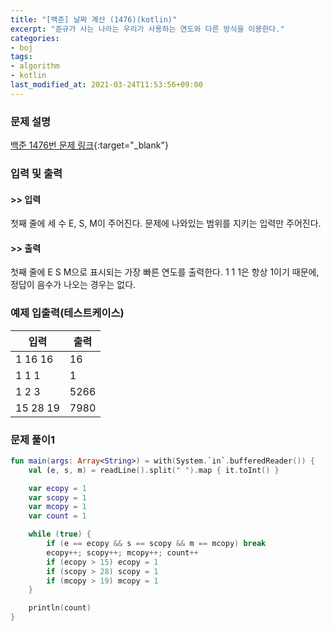 ```yaml
---
title: "[백준] 날짜 계산 (1476)(kotlin)"
excerpt: "준규가 사는 나라는 우리가 사용하는 연도와 다른 방식을 이용한다."
categories:
- boj
tags:
- algorithm
- kotlin
last_modified_at: 2021-03-24T11:53:56+09:00
---
```



### 문제 설명
[백준 1476번 문제 링크](https://www.acmicpc.net/problem/1476#description){:target="_blank"}




### 입력 및 출력
#### >> 입력
첫째 줄에 세 수 E, S, M이 주어진다. 문제에 나와있는 범위를 지키는 입력만 주어진다.



#### >> 출력
첫째 줄에 E S M으로 표시되는 가장 빠른 연도를 출력한다. 1 1 1은 항상 1이기 때문에, 정답이 음수가 나오는 경우는 없다.





### 예제 입출력(테스트케이스)


|입력|출력|
|-----|------|
|1 16 16|16|
|1 1 1|1|
|1 2 3|5266|
|15 28 19|7980|




### 문제 풀이1
```kotlin
fun main(args: Array<String>) = with(System.`in`.bufferedReader()) {
    val (e, s, m) = readLine().split(" ").map { it.toInt() }

    var ecopy = 1
    var scopy = 1
    var mcopy = 1
    var count = 1

    while (true) {
        if (e == ecopy && s == scopy && m == mcopy) break
        ecopy++; scopy++; mcopy++; count++
        if (ecopy > 15) ecopy = 1
        if (scopy > 28) scopy = 1
        if (mcopy > 19) mcopy = 1
    }

    println(count)
}
```